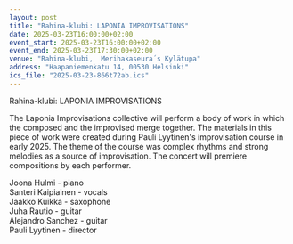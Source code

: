 ```yaml
---
layout: post
title: "Rahina-klubi: LAPONIA IMPROVISATIONS"
date: 2025-03-23T16:00:00+02:00
event_start: 2025-03-23T16:00:00+02:00
event_end: 2025-03-23T17:30:00+02:00
venue: "Rahina-klubi,  Merihakaseura´s Kylätupa"
address: "Haapaniemenkatu 14, 00530 Helsinki"
ics_file: "2025-03-23-866t72ab.ics"
---
```


Rahina-klubi: LAPONIA IMPROVISATIONS  
  
The Laponia Improvisations collective will perform a body of work in which the composed and the improvised merge together.  The materials in this piece of  work were created during Pauli Lyytinen's improvisation course in early 2025. The theme of the course was complex rhythms and strong melodies as a source of improvisation. The concert will premiere compositions by each performer.  
  
Joona Hulmi - piano  
Santeri Kaipiainen - vocals  
Jaakko Kuikka - saxophone  
Juha Rautio - guitar  
Alejandro Sanchez - guitar  
Pauli Lyytinen - director
